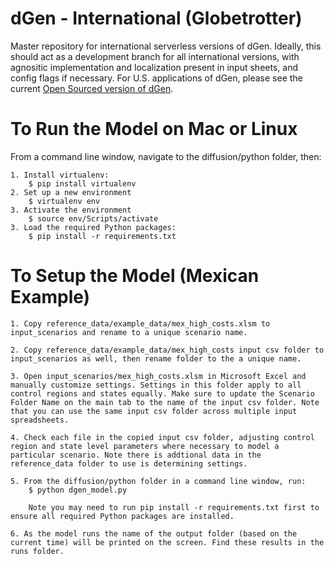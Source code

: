 
dGen - International (Globetrotter)
=========
Master repository for international serverless versions of dGen. Ideally, this should act as a development branch for all international versions, with agnositic implementation and localization present in input sheets, and config flags if necessary. For U.S. applications of dGen, please see the current [Open Sourced version of dGen](https://github.com/NREL/dgen).


To Run the Model on Mac or Linux
================================

From a command line window, navigate to the diffusion/python folder, then:

	1. Install virtualenv:
		$ pip install virtualenv
	2. Set up a new environment
		$ virtualenv env
	3. Activate the environment
		$ source env/Scripts/activate
	3. Load the required Python packages:
		$ pip install -r requirements.txt


To Setup the Model (Mexican Example)
====================================

	1. Copy reference_data/example_data/mex_high_costs.xlsm to input_scenarios and rename to a unique scenario name.

	2. Copy reference_data/example_data/mex_high_costs input csv folder to input_scenarios as well, then rename folder to the a unique name.

	3. Open input_scenarios/mex_high_costs.xlsm in Microsoft Excel and manually customize settings. Settings in this folder apply to all control regions and states equally. Make sure to update the Scenario Folder Name on the main tab to the name of the input csv folder. Note that you can use the same input csv folder across multiple input spreadsheets.

	4. Check each file in the copied input csv folder, adjusting control region and state level parameters where necessary to model a particular scenario. Note there is addtional data in the reference_data folder to use is determining settings.

	5. From the diffusion/python folder in a command line window, run:
	 	$ python dgen_model.py 
	
		Note you may need to run pip install -r requirements.txt first to ensure all required Python packages are installed. 

	6. As the model runs the name of the output folder (based on the current time) will be printed on the screen. Find these results in the runs folder. 
